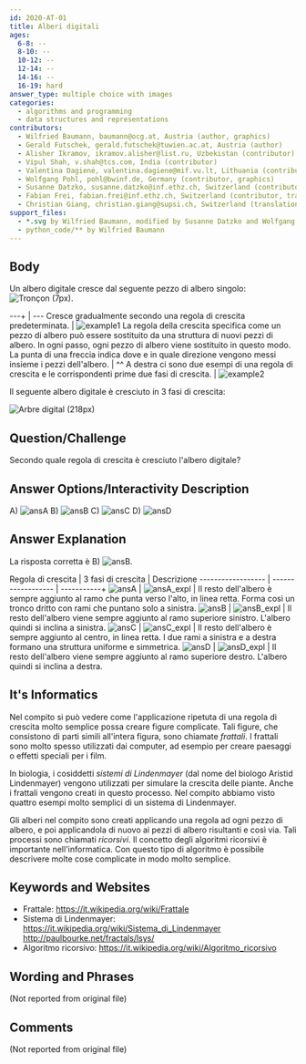 ```yaml
---
id: 2020-AT-01
title: Alberi digitali
ages:
  6-8: --
  8-10: --
  10-12: --
  12-14: --
  14-16: --
  16-19: hard
answer_type: multiple choice with images
categories:
  - algorithms and programming
  - data structures and representations
contributors:
  - Wilfried Baumann, baumann@ocg.at, Austria (author, graphics)
  - Gerald Futschek, gerald.futschek@tuwien.ac.at, Austria (author)
  - Alisher Ikramov, ikramov.alisher@list.ru, Uzbekistan (contributor)
  - Vipul Shah, v.shah@tcs.com, India (contributor)
  - Valentina Dagienė, valentina.dagiene@mif.vu.lt, Lithuania (contributor)
  - Wolfgang Pohl, pohl@bwinf.de, Germany (contributor, graphics)
  - Susanne Datzko, susanne.datzko@inf.ethz.ch, Switzerland (contributor, graphics)
  - Fabian Frei, fabian.frei@inf.ethz.ch, Switzerland (contributor, translation from English into German)
  - Christian Giang, christian.giang@supsi.ch, Switzerland (translation from German into Italian)
support_files:
  - *.svg by Wilfried Baumann, modified by Susanne Datzko and Wolfgang Pohl
  - python_code/** by Wilfried Baumann
---
```


[ansA]: graphics/2020-AT-01_answerA.svg "Réponse A (70px)"
[ansB]: graphics/2020-AT-01_answerB.svg "Réponse B (70px)"
[ansC]: graphics/2020-AT-01_answerC.svg "Réponse C (70px)"
[ansD]: graphics/2020-AT-01_answerD.svg "Réponse D (70px)"

[example1]: graphics/2020-AT-01_taskbody_example1-compatible.svg "Règle de croissance et exemple 1 (257px)"
[example2]: graphics/2020-AT-01_taskbody_example2-compatible.svg "Règle de croissance et exemple 1 (257px)"
## Body

Un albero digitale cresce dal seguente pezzo di albero singolo: ![](graphics/2020-AT-01_taskbody1-compatible.svg "Tronçon (7px)").

---+ | ---
Cresce gradualmente secondo una regola di crescita predeterminata. | ![example1] 
La regola della crescita specifica come un pezzo di albero può essere sostituito da una struttura di nuovi pezzi di albero. In ogni passo, ogni pezzo di albero viene sostituito in questo modo. La punta di una freccia indica dove e in quale direzione vengono messi insieme i pezzi dell'albero. | ^^
A destra ci sono due esempi di una regola di crescita e le corrispondenti prime due fasi di crescita. | ![example2]


Il seguente albero digitale è cresciuto in 3 fasi di crescita: 

![](graphics/2020-AT-01_taskbody6-compatible.svg "Arbre digital (218px)")


## Question/Challenge

Secondo quale regola di crescita è cresciuto l'albero digitale? 


## Answer Options/Interactivity Description

A) ![ansA]
B) ![ansB]
C) ![ansC]
D) ![ansD]



## Answer Explanation

La risposta corretta è B) ![ansB].

Regola di crescita | 3 fasi di crescita | Descrizione
------------------ | ------------------ | -----------+
     ![ansA]       |   ![ansA_expl]     | Il resto dell'albero è sempre aggiunto al ramo che punta verso l'alto, in linea retta. Forma così un tronco dritto con rami che puntano solo a sinistra. 
     ![ansB]       |   ![ansB_expl]    | Il resto dell'albero viene sempre aggiunto al ramo superiore sinistro. L'albero quindi si inclina a sinistra. 
     ![ansC]       |   ![ansC_expl]    | Il resto dell'albero è sempre aggiunto al centro, in linea retta. I due rami a sinistra e a destra formano una struttura uniforme e simmetrica. 
     ![ansD]       |   ![ansD_expl]    | Il resto dell'albero viene sempre aggiunto al ramo superiore destro. L'albero quindi si inclina a destra. 

[ansA_expl]: graphics/2020-AT-01_explanationA-compatible.svg "Explication réponse A (137px)"
[ansB_expl]: graphics/2020-AT-01_explanationB-compatible.svg "Explication réponse B (207px)"
[ansC_expl]: graphics/2020-AT-01_explanationC-compatible.svg "Explication réponse C (207px)"
[ansD_expl]: graphics/2020-AT-01_explanationD-compatible.svg "Explication réponse D (226px)"


## It's Informatics

Nel compito si può vedere come l'applicazione ripetuta di una regola di crescita molto semplice possa creare figure complicate. Tali figure, che consistono di parti simili all'intera figura, sono chiamate _frattali_. I frattali sono molto spesso utilizzati dai computer, ad esempio per creare paesaggi o effetti speciali per i film.

In biologia, i cosiddetti _sistemi di Lindenmayer_ (dal nome del biologo Aristid Lindenmayer) vengono utilizzati per simulare la crescita delle piante. Anche i frattali vengono creati in questo processo. Nel compito abbiamo visto quattro esempi molto semplici di un sistema di Lindenmayer.

Gli alberi nel compito sono creati applicando una regola ad ogni pezzo di albero, e poi applicandola di nuovo ai pezzi di albero risultanti e così via. Tali processi sono chiamati _ricorsivi_. Il concetto degli algoritmi ricorsivi è importante nell'informatica. Con questo tipo di algoritmo è possibile descrivere molte cose complicate in modo molto semplice. 


## Keywords and Websites

 - Frattale: https://it.wikipedia.org/wiki/Frattale 
 - Sistema di Lindenmayer: https://it.wikipedia.org/wiki/Sistema_di_Lindenmayer http://paulbourke.net/fractals/lsys/
 - Algoritmo ricorsivo: https://it.wikipedia.org/wiki/Algoritmo_ricorsivo 


## Wording and Phrases

(Not reported from original file)


## Comments

(Not reported from original file)
